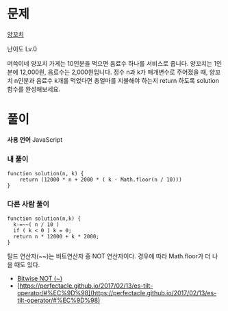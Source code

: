# 문제

[양꼬치](https://school.programmers.co.kr/learn/courses/30/lessons/120830)

난이도 Lv.0

머쓱이네 양꼬치 가게는 10인분을 먹으면 음료수 하나를 서비스로 줍니다. 양꼬치는 1인분에 12,000원, 음료수는 2,000원입니다. 정수 n과 k가 매개변수로 주어졌을 때, 양꼬치 n인분과 음료수 k개를 먹었다면 총얼마를 지불해야 하는지 return 하도록 solution 함수를 완성해보세요.

# 풀이

**사용 언어** JavaScript

### 내 풀이

```
function solution(n, k) {
    return (12000 * n + 2000 * ( k - Math.floor(n / 10)))
}
```

### 다른 사람 풀이

```
function solution(n,k) {
  k-=~~( n / 10 )
  if ( k < 0 ) k = 0;
  return n * 12000 + k * 2000;
}
```

틸드 연산자(~~)는 비트연산자 중 NOT 연산자이다. 경우에 따라 Math.floor가 더 나을 때도 있다.

- [Bitwise NOT (~)](https://developer.mozilla.org/en-US/docs/Web/JavaScript/Reference/Operators/Bitwise_NOT)
- [https://perfectacle.github.io/2017/02/13/es-tilt-operator/#%EC%9D%98](https://perfectacle.github.io/2017/02/13/es-tilt-operator/#%EC%9D%98)
